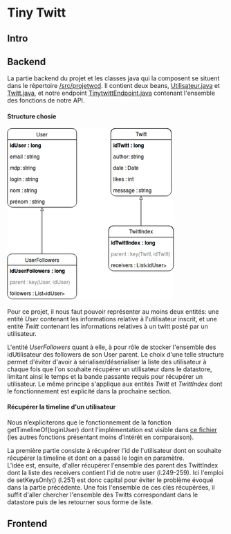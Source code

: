 # Tiny Twitt

## Intro

## Backend
La partie backend du projet et les classes java qui la composent se situent dans le répertoire [/src/projetwcd](https://github.com/PierreCaillaudM/tinytwitt/tree/master/src/projetwcd). Il contient deux beans, [Utilisateur.java](https://github.com/PierreCaillaudM/tinytwitt/tree/master/src/projetwcd/beans/Utilisateur.java) et [Twitt.java](https://github.com/PierreCaillaudM/tinytwitt/tree/master/src/projetwcd/beans/Twitt.java), et notre endpoint [TinytwittEndpoint.java](https://github.com/PierreCaillaudM/tinytwitt/tree/master/src/projetwcd/TinytwittEndpoint.java) contenant l'ensemble des fonctions de notre API.

#### Structure chosie
![UML](UML.png)

Pour ce projet, il nous faut pouvoir représenter au moins deux entités: une entité <i>User</i> contenant les informations relative à l'utilisateur inscrit, et une entité <i>Twitt</i> contenant les informations relatives à un twitt posté par un utilisateur.

L'entité <i>UserFollowers</i> quant à elle, à pour rôle de stocker l'ensemble des idUtilisateur des followers de son User parent. Le choix d'une telle structure permet d'éviter d'avoir à sérialiser/déserialiser la liste des utilisateur à chaque fois que l'on souhaite récupérer un utilisateur dans le datastore, limitant ainsi le temps et la bande passante requis pour récupérer un utilisateur. Le même principe s'applique aux entités <i>Twitt</i> et <i>TwittIndex</i> dont le fonctionnement est explicité dans la prochaine section.

#### Récupérer la timeline d'un utilisateur

Nous n’expliciterons que le fonctionnement de la fonction getTimelineOf(loginUser) dont l'implémentation est visible dans [ce fichier](https://github.com/PierreCaillaudM/tinytwitt/tree/master/src/projetwcd/TinytwittEndpoint.java) (les autres fonctions présentant moins d'intérêt en comparaison).

La première partie consiste à récupérer l'id de l'utilisateur dont on souhaite récupérer la timeline et dont on a passé le login en paramètre.<br>
L'idée est, ensuite, d'aller récupérer l'ensemble des parent des TwittIndex dont la liste des receivers contient l'id de notre user (l.249-259). Ici l'emploi de setKeysOnly() (l.251) est donc capital pour éviter le problème évoqué dans la partie précédente. Une fois l'ensemble de ces clés récupérées, il suffit d'aller chercher l'ensemble des Twitts correspondant dans le datastore puis de les retourner sous forme de liste.

## Frontend
